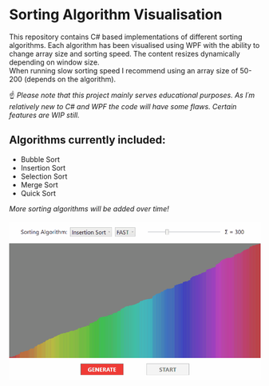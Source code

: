 # Sorting Algorithm Visualisation
This repository contains C# based implementations of different sorting algorithms. Each algorithm has been visualised using WPF with the ability to change array size and sorting speed. The content resizes dynamically depending on window size.\
When running slow sorting speed I recommend using an array size of 50-200 (depends on the algorithm).


☝ *Please note that this project mainly serves educational purposes. As I´m relatively new to C# and WPF the code will have some flaws. Certain features are WIP still.*

## Algorithms currently included:

* Bubble Sort
* Insertion Sort
* Selection Sort
* Merge Sort
* Quick Sort

*More sorting algorithms will be added over time!*\
\
![Example Gif](/Images/SortingVisualiser.gif)
